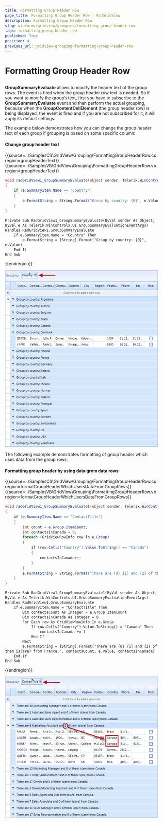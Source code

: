 ```yaml
---
title: Formatting Group Header Row
page_title: Formatting Group Header Row | RadGridView
description: Formatting Group Header Row
slug: winforms/gridview/grouping/formatting-group-header-row
tags: formatting,group,header,row
published: True
position: 4
previous_url: gridview-grouping-formatting-group-header-row
---
```


# Formatting Group Header Row



## 

__GroupSummaryEvaluate__ allows to modify the header text of the group rows. The event is fired when the group header row text is needed. So if you want to modify the group’s text, first you have to subscribe to the __GroupSummaryEvaluate__ event and then perform the actual grouping, because when the __GroupContentCellElement__ (the group header row) is being displayed, the event is fired and if you are  not subscribed for it, it will apply its default settings.

The example below demonstrates how you can change the group header text of each group if grouping is based on some specific column:

#### Change group header text

{{source=..\SamplesCS\GridView\Grouping\FormattingGroupHeaderRow.cs region=groupHeaderText}} 
{{source=..\SamplesVB\GridView\Grouping\FormattingGroupHeaderRow.vb region=groupHeaderText}} 

````C#
void radGridView1_GroupSummaryEvaluate(object sender, Telerik.WinControls.UI.GroupSummaryEvaluationEventArgs e)
{
    if (e.SummaryItem.Name == "Country")
    {
        e.FormatString = String.Format("Group by country: {0}", e.Value);
    }
}

````
````VB.NET
Private Sub RadGridView1_GroupSummaryEvaluate(ByVal sender As Object, ByVal e As Telerik.WinControls.UI.GroupSummaryEvaluationEventArgs) Handles RadGridView1.GroupSummaryEvaluate
    If e.SummaryItem.Name = "Country" Then
        e.FormatString = [String].Format("Group by country: {0}", e.Value)
    End If
End Sub

````

{{endregion}} 


![gridview-grouping-formatting-group-header-row 001](images/gridview-grouping-formatting-group-header-row001.png)

The following example demonstrates formatting of group header which uses data from the group rows:

#### Formatting group header by using data grom data rows

{{source=..\SamplesCS\GridView\Grouping\FormattingGroupHeaderRow.cs region=formatGroupHeaderWhichUsersDataFromGroupRows}} 
{{source=..\SamplesVB\GridView\Grouping\FormattingGroupHeaderRow.vb region=formatGroupHeaderWhichUsersDataFromGroupRows}} 

````C#
void radGridView1_GroupSummaryEvaluate1(object sender, Telerik.WinControls.UI.GroupSummaryEvaluationEventArgs e)
{
    if (e.SummaryItem.Name == "ContactTitle")
    {
        int count = e.Group.ItemCount;
        int contactsInCanada = 0;
        foreach (GridViewRowInfo row in e.Group)
        {
            if (row.Cells["Country"].Value.ToString() == "Canada")
            {
                contactsInCanada++;
            }
        }
        e.FormatString = String.Format("There are {0} {1} and {2} of them is(are) from Canada.", count, e.Value, contactsInCanada);
    }
}

````
````VB.NET
Private Sub RadGridView1_GroupSummaryEvaluate1(ByVal sender As Object, ByVal e As Telerik.WinControls.UI.GroupSummaryEvaluationEventArgs) Handles RadGridView1.GroupSummaryEvaluate
    If e.SummaryItem.Name = "ContactTitle" Then
        Dim contactsCount As Integer = e.Group.ItemCount
        Dim contactsInCanada As Integer = 0
        For Each row As GridViewRowInfo In e.Group
            If row.Cells("Country").Value.ToString() = "Canada" Then
                contactsInCanada += 1
            End If
        Next
        e.FormatString = [String].Format("There are {0} {1} and {2} of them is(are) from France.", contactsCount, e.Value, contactsInCanada)
    End If
End Sub

````

{{endregion}} 

![gridview-grouping-formatting-group-header-row 002](images/gridview-grouping-formatting-group-header-row002.png)
